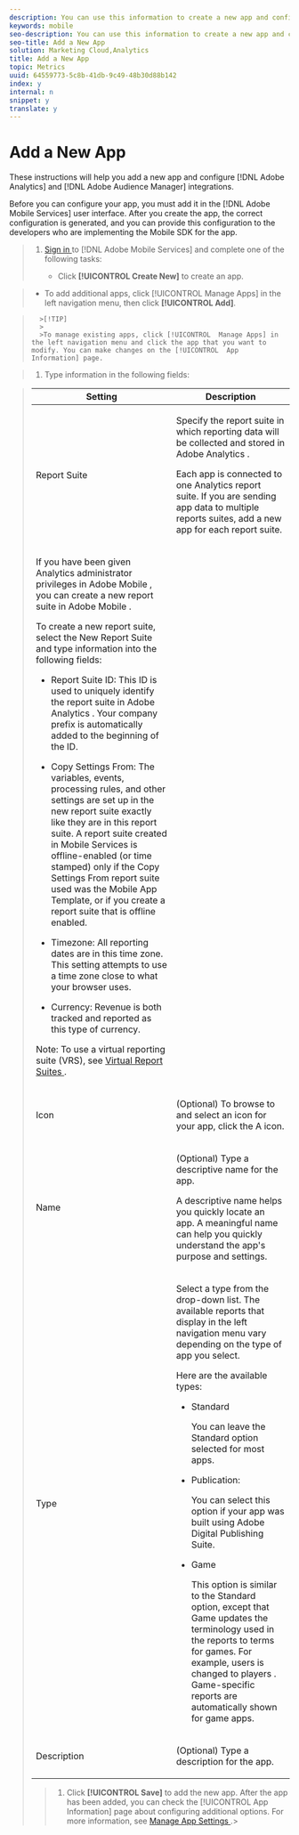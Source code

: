```yaml
---
description: You can use this information to create a new app and configure its key metrics;configure the SDK options for Adobe Analytics and Adobe Audience Manager;configure acquisition and ID service options;and download the configuration file, SDKs, and developer and tester tools.
keywords: mobile
seo-description: You can use this information to create a new app and configure its key metrics;configure the SDK options for Adobe Analytics and Adobe Audience Manager;configure acquisition and ID service options;and download the configuration file, SDKs, and developer and tester tools.
seo-title: Add a New App
solution: Marketing Cloud,Analytics
title: Add a New App
topic: Metrics
uuid: 64559773-5c8b-41db-9c49-48b30d88b142
index: y
internal: n
snippet: y
translate: y
---
```


# Add a New App

These instructions will help you add a new app and configure [!DNL  Adobe Analytics] and [!DNL  Adobe Audience Manager] integrations. 

Before you can configure your app, you must add it in the [!DNL  Adobe Mobile Services] user interface. After you create the app, the correct configuration is generated, and you can provide this configuration to the developers who are implementing the Mobile SDK for the app. 

>1. [ Sign in ](../gs/gs_signin.md#concept_7C5CF11607B4441EBE22982E955D1D5E) to [!DNL  Adobe Mobile Services] and complete one of the following tasks:
>    
>    * Click **[!UICONTROL  Create New]** to create an app. 

>    * To add additional apps, click [!UICONTROL  Manage Apps] in the left navigation menu, then click **[!UICONTROL  Add]**. 




>       >[!TIP]
>       >
>       >To manage existing apps, click [!UICONTROL  Manage Apps] in the left navigation menu and click the app that you want to modify. You can make changes on the [!UICONTROL  App Information] page. 

>    
>1. Type information in the following fields:


>    <table id="table_A9356F6A5D1F4441AE4E594C1E4F5FE6"> 
 <thead> 
  <tr> 
   <th colname="col1" class="entry"> Setting </th> 
   <th colname="col2" class="entry"> Description </th> 
  </tr> 
 </thead>
 <tbody> 
  <tr> 
   <td colname="col1" morerows="1"> <p> <span class="uicontrol"> Report Suite </span> </p> </td> 
   <td colname="col2"> <p>Specify the report suite in which reporting data will be collected and stored in <span class="keyword"> Adobe Analytics </span>. </p> <p> Each app is connected to one <span class="keyword"> Analytics </span> report suite. If you are sending app data to multiple reports suites, add a new app for each report suite. </p> </td> 
  </tr> 
  <tr> 
   <td colname="col2"> <p>If you have been given <span class="keyword"> Analytics </span> administrator privileges in <span class="keyword"> Adobe Mobile </span>, you can create a new report suite in <span class="keyword"> Adobe Mobile </span>. </p> <p>To create a new report suite, select the <span class="uicontrol"> New Report Suite </span> and type information into the following fields: </p> <p> 
     <ul id="ul_771732DB4445424F8E71838845A1E131"> 
      <li id="li_14BBFA72D01C41029737950095C63C1A"> <p> <span class="uicontrol"> Report Suite ID: </span> This ID is used to uniquely identify the report suite in <span class="keyword"> Adobe Analytics </span>. Your company prefix is automatically added to the beginning of the ID. </p> </li> 
      <li id="li_747FF935822B45C4A168EF1B6A2783D6"> <p> <span class="uicontrol"> Copy Settings From: </span> The variables, events, processing rules, and other settings are set up in the new report suite exactly like they are in this report suite. A report suite created in <span class="keyword"> Mobile Services </span> is offline-enabled (or time stamped) only if the <span class="wintitle"> Copy Settings From </span> report suite used was the Mobile App Template, or if you create a report suite that is offline enabled. </p> </li> 
      <li id="li_DF70F8872FBA4A8F80F5D8B2EB3E835C"> <p> <span class="uicontrol"> Timezone: </span> All reporting dates are in this time zone. This setting attempts to use a time zone close to what your browser uses. </p> </li> 
      <li id="li_C3EA81F601874156A4C669F2E3E66082"> <p> <span class="uicontrol"> Currency: </span> Revenue is both tracked and reported as this type of currency. </p> </li> 
     </ul> </p> <p> <p type="tip">Note:  To use a virtual reporting suite (VRS), see <a href="../manage_apps/c_mob_vrs.md#concept_0C6EDD6139AC4B08A2316CFCE77CC717" format="dita" scope="local"> Virtual Report Suites </a>. </p> </p> </td> 
  </tr> 
  <tr> 
   <td colname="col1"> <p> <span class="uicontrol"> Icon </span> </p> </td> 
   <td colname="col2"> <p>(Optional) To browse to and select an icon for your app, click the <span class="uicontrol"> A </span> icon. </p> </td> 
  </tr> 
  <tr> 
   <td colname="col1"> <p> <span class="uicontrol"> Name </span> </p> </td> 
   <td colname="col2"> <p>(Optional) Type a descriptive name for the app. </p> <p>A descriptive name helps you quickly locate an app. A meaningful name can help you quickly understand the app's purpose and settings. </p> </td> 
  </tr> 
  <tr> 
   <td colname="col1"> <p> <span class="uicontrol"> Type </span> </p> </td> 
   <td colname="col2"> <p>Select a type from the drop-down list. The available reports that display in the left navigation menu vary depending on the type of app you select. </p> <p>Here are the available types: </p> 
    <ul id="ul_CDB18D35AF404821821CE3CEC243ADB9"> 
     <li id="li_0C66033E68E74920AF8D192067A96B77"> <span class="uicontrol"> Standard </span> <p>You can leave the <span class="uicontrol"> Standard </span> option selected for most apps. </p> </li> 
     <li id="li_E83F5FB9A4C8402DA35DEB2BE3C79700"> <span class="uicontrol"> Publication: </span> <p>You can select this option if your app was built using Adobe Digital Publishing Suite. </p> </li> 
     <li id="li_1C5038FB6F85462B87E2834C88AE1FFA"> <span class="uicontrol"> Game </span> <p>This option is similar to the <span class="uicontrol"> Standard </span> option, except that <span class="uicontrol"> Game </span> updates the terminology used in the reports to terms for games. For example, <span class="term"> users </span> is changed to <span class="term"> players </span>. Game-specific reports are automatically shown for game apps. </p> </li> 
    </ul> </td> 
  </tr> 
  <tr> 
   <td colname="col1"> <p> <span class="uicontrol"> Description </span> </p> </td> 
   <td colname="col2"> <p>(Optional) Type a description for the app. </p> </td> 
  </tr> 
 </tbody> 
</table>

>1. Click **[!UICONTROL  Save]** to add the new app.
>   After the app has been added, you can check the [!UICONTROL  App Information] page about configuring additional options. For more information, see [ Manage App Settings ](../c_manage_app_settings/c_manage_app_settings.md#concept_3A1E216CB91D43C5BE343CF2D9398D27).>
